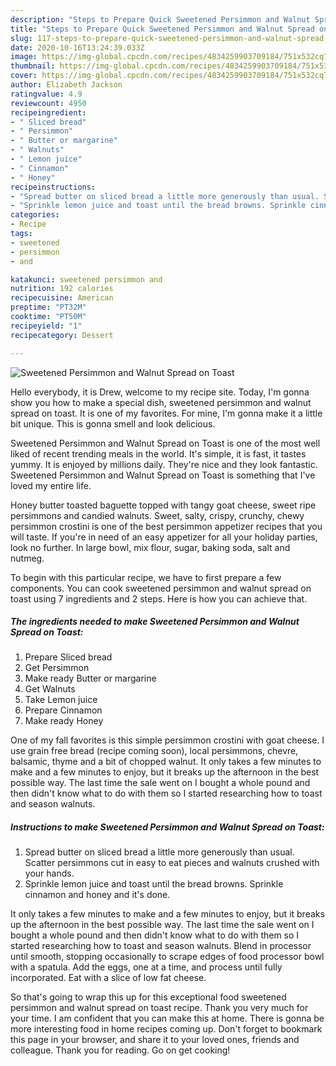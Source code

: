 ```yaml
---
description: "Steps to Prepare Quick Sweetened Persimmon and Walnut Spread on Toast"
title: "Steps to Prepare Quick Sweetened Persimmon and Walnut Spread on Toast"
slug: 117-steps-to-prepare-quick-sweetened-persimmon-and-walnut-spread-on-toast
date: 2020-10-16T13:24:39.033Z
image: https://img-global.cpcdn.com/recipes/4834259903709184/751x532cq70/sweetened-persimmon-and-walnut-spread-on-toast-recipe-main-photo.jpg
thumbnail: https://img-global.cpcdn.com/recipes/4834259903709184/751x532cq70/sweetened-persimmon-and-walnut-spread-on-toast-recipe-main-photo.jpg
cover: https://img-global.cpcdn.com/recipes/4834259903709184/751x532cq70/sweetened-persimmon-and-walnut-spread-on-toast-recipe-main-photo.jpg
author: Elizabeth Jackson
ratingvalue: 4.9
reviewcount: 4950
recipeingredient:
- " Sliced bread"
- " Persimmon"
- " Butter or margarine"
- " Walnuts"
- " Lemon juice"
- " Cinnamon"
- " Honey"
recipeinstructions:
- "Spread butter on sliced bread a little more generously than usual. Scatter persimmons cut in easy to eat pieces and walnuts crushed with your hands."
- "Sprinkle lemon juice and toast until the bread browns. Sprinkle cinnamon and honey and it&#39;s done."
categories:
- Recipe
tags:
- sweetened
- persimmon
- and

katakunci: sweetened persimmon and 
nutrition: 192 calories
recipecuisine: American
preptime: "PT32M"
cooktime: "PT50M"
recipeyield: "1"
recipecategory: Dessert

---
```



![Sweetened Persimmon and Walnut Spread on Toast](https://img-global.cpcdn.com/recipes/4834259903709184/751x532cq70/sweetened-persimmon-and-walnut-spread-on-toast-recipe-main-photo.jpg)

Hello everybody, it is Drew, welcome to my recipe site. Today, I'm gonna show you how to make a special dish, sweetened persimmon and walnut spread on toast. It is one of my favorites. For mine, I'm gonna make it a little bit unique. This is gonna smell and look delicious.

Sweetened Persimmon and Walnut Spread on Toast is one of the most well liked of recent trending meals in the world. It's simple, it is fast, it tastes yummy. It is enjoyed by millions daily. They're nice and they look fantastic. Sweetened Persimmon and Walnut Spread on Toast is something that I've loved my entire life.

Honey butter toasted baguette topped with tangy goat cheese, sweet ripe persimmons and candied walnuts. Sweet, salty, crispy, crunchy, chewy persimmon crostini is one of the best persimmon appetizer recipes that you will taste. If you&#39;re in need of an easy appetizer for all your holiday parties, look no further. In large bowl, mix flour, sugar, baking soda, salt and nutmeg.


To begin with this particular recipe, we have to first prepare a few components. You can cook sweetened persimmon and walnut spread on toast using 7 ingredients and 2 steps. Here is how you can achieve that.

<!--inarticleads1-->

##### The ingredients needed to make Sweetened Persimmon and Walnut Spread on Toast:

1. Prepare  Sliced bread
1. Get  Persimmon
1. Make ready  Butter or margarine
1. Get  Walnuts
1. Take  Lemon juice
1. Prepare  Cinnamon
1. Make ready  Honey


One of my fall favorites is this simple persimmon crostini with goat cheese. I use grain free bread (recipe coming soon), local persimmons, chevre, balsamic, thyme and a bit of chopped walnut. It only takes a few minutes to make and a few minutes to enjoy, but it breaks up the afternoon in the best possible way. The last time the sale went on I bought a whole pound and then didn&#39;t know what to do with them so I started researching how to toast and season walnuts. 

<!--inarticleads2-->

##### Instructions to make Sweetened Persimmon and Walnut Spread on Toast:

1. Spread butter on sliced bread a little more generously than usual. Scatter persimmons cut in easy to eat pieces and walnuts crushed with your hands.
1. Sprinkle lemon juice and toast until the bread browns. Sprinkle cinnamon and honey and it&#39;s done.


It only takes a few minutes to make and a few minutes to enjoy, but it breaks up the afternoon in the best possible way. The last time the sale went on I bought a whole pound and then didn&#39;t know what to do with them so I started researching how to toast and season walnuts. Blend in processor until smooth, stopping occasionally to scrape edges of food processor bowl with a spatula. Add the eggs, one at a time, and process until fully incorporated. Eat with a slice of low fat cheese. 

So that's going to wrap this up for this exceptional food sweetened persimmon and walnut spread on toast recipe. Thank you very much for your time. I am confident that you can make this at home. There is gonna be more interesting food in home recipes coming up. Don't forget to bookmark this page in your browser, and share it to your loved ones, friends and colleague. Thank you for reading. Go on get cooking!
